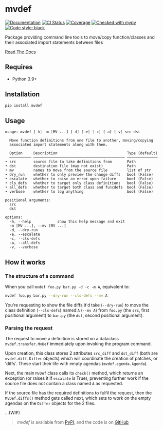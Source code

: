 # mvdef

[![Documentation](https://readthedocs.org/projects/mvdef/badge/?version=latest)](https://mvdef.readthedocs.io/en/latest/)
[![CI Status](https://github.com/lmmx/mvdef/actions/workflows/master.yml/badge.svg)](https://github.com/lmmx/mvdef/actions/workflows/master.yml)
[![Coverage](https://codecov.io/gh/lmmx/mvdef/branch/master/graph/badge.svg)](https://codecov.io/github/lmmx/mvdef)
[![Checked with mypy](http://www.mypy-lang.org/static/mypy_badge.svg)](http://mypy-lang.org)
[![Code style: black](https://img.shields.io/badge/code%20style-black-000000.svg)](https://github.com/psf/black)

Package providing command line tools to move/copy function/classes and their associated import statements between files

[Read The Docs](https://mvdef.readthedocs.io/en/latest/)

## Requires

- Python 3.9+

## Installation

```sh
pip install mvdef
```

## Usage

```
usage: mvdef [-h] -m [MV ...] [-d] [-e] [-c] [-a] [-v] src dst

  Move function definitions from one file to another, moving/copying
  associated import statements along with them.

  Option     Description                                Type (default)
  —————————— —————————————————————————————————————————— ——————————————
• src        source file to take definitions from       Path
• dst        destination file (may not exist)           Path
• mv         names to move from the source file         list of str
• dry_run    whether to only preview the change diffs   bool (False)
• escalate   whether to raise an error upon failure     bool (False)
• cls_defs   whether to target only class definitions   bool (False)
• all_defs   whether to target both class and funcdefs  bool (False)
• verbose    whether to log anything                    bool (False)

positional arguments:
  src
  dst

options:
  -h, --help            show this help message and exit
  -m [MV ...], --mv [MV ...]
  -d, --dry-run
  -e, --escalate
  -c, --cls-defs
  -a, --all-defs
  -v, --verbose
```

## How it works

### The structure of a command

When you call `mvdef foo.py bar.py -d -c -m A`, equivalent to:

```sh
mvdef foo.py bar.py --dry-run --cls-defs --mv A
```

You're requesting to show the file diffs it'd take (`--dry-run`)
to move the class definition (`--cls-defs`) named `A` (`--mv A`)
from `foo.py` (the `src`, first positional argument)
to `bar.py` (the `dst`, second positional argument).

### Parsing the request

The request to move a definition is stored on a dataclass `mvdef.transfer.MvDef`
immediately upon invoking the program command.

Upon creation, this class stores 2 attributes `src_diff` and `dst_diff`
(both are `mvdef.diff.Differ` objects) which will coordinate the creation of patches,
or 'diffs'. These start their life with empty agendas (`mvdef.agenda.Agenda`).

Next, the main `MvDef` class calls its `check()` method, which returns an exception
(or raises it if `escalate` is True), preventing further work if the source file
does not contain a class named `A` as requested.

If the source file has the required definitions to fulfil the request,
then the `MvDef.diffs()` method gets called next,
which sets to work on the empty agendas on the `Differ` objects for the 2 files.

...(WIP)

> _mvdef_ is available from [PyPI](https://pypi.org/project/mvdef), and
> the code is on [GitHub](https://github.com/lmmx/mvdef)
